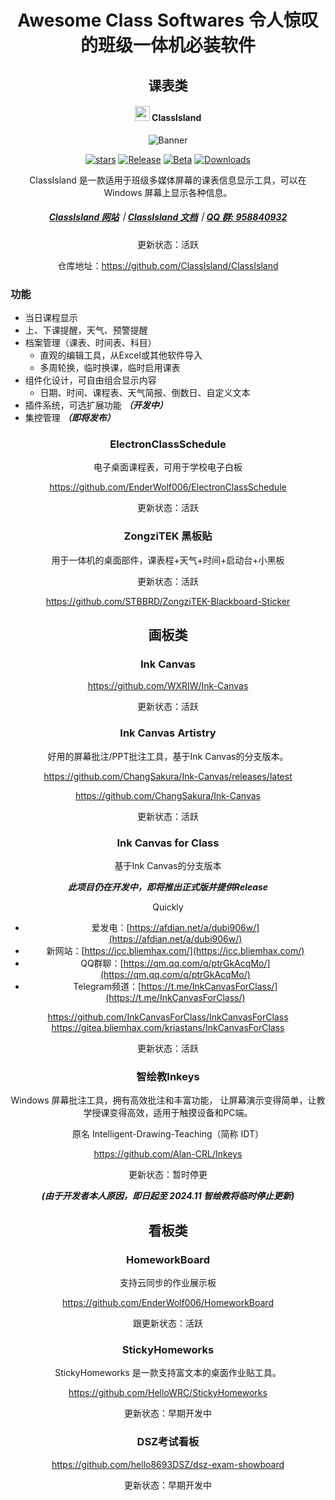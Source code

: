 <div align="center">

# Awesome Class Softwares 令人惊叹的班级一体机必装软件

</div>

<div align="center">

## 课表类

</div>

<div align="center">

#### <image src="https://github.com/ClassIsland/ClassIsland/blob/master/ClassIsland/Assets/AppLogo_AppLogo.svg" height="24"/> ClassIsland

<!-- ![软件截图-主界面](https://github.com/ClassIsland/ClassIsland/assets/55006226/65e2bdba-be83-444c-b42f-b893aaace9c3) -->
![Banner](https://github.com/user-attachments/assets/a815dd7d-8343-4da5-aee4-3f754aa297e4)

[![stars](https://img.shields.io/github/stars/ClassIsland/ClassIsland?label=Stars)](https://github.com/ClassIsland/ClassIsland)
[![Release](https://img.shields.io/github/v/release/ClassIsland/ClassIsland?style=flat-square&color=%233fb950&label=正式版)](https://github.com/ClassIsland/ClassIsland/releases/latest) 
[![Beta](https://img.shields.io/github/v/release/ClassIsland/ClassIsland?include_prereleases&style=flat-square&label=测试版)](https://github.com/ClassIsland/ClassIsland/releases/)
[![Downloads](https://img.shields.io/github/downloads/ClassIsland/ClassIsland/total?style=social&label=下载量&logo=github)](https://github.com/ClassIsland/ClassIsland/releases/latest)

ClassIsland 是一款适用于班级多媒体屏幕的课表信息显示工具，可以在 Windows 屏幕上显示各种信息。

##### [ClassIsland 网站](https://classisland.tech/)｜[ClassIsland 文档](https://docs.classisland.tech/zh-cn/latest/)｜[QQ 群: 958840932](https://qm.qq.com/q/4NsDQKiAuQ)

更新状态：活跃

仓库地址：https://github.com/ClassIsland/ClassIsland

</div>

### 功能
- 当日课程显示
- 上、下课提醒，天气、预警提醒
- 档案管理（课表、时间表、科目）
  - 直观的编辑工具，从Excel或其他软件导入
  - 多周轮换，临时换课，临时启用课表
- 组件化设计，可自由组合显示内容
  - 日期、时间、课程表、天气简报、倒数日、自定义文本 
- 插件系统，可选扩展功能 ***（开发中）***
- 集控管理 ***（即将发布）***

<div align="center">

### ElectronClassSchedule
电子桌面课程表，可用于学校电子白板

https://github.com/EnderWolf006/ElectronClassSchedule

更新状态：活跃

</div>

<div align="center">

### ZongziTEK 黑板贴
用于一体机的桌面部件，课表程+天气+时间+启动台+小黑板

更新状态：活跃

https://github.com/STBBRD/ZongziTEK-Blackboard-Sticker

</div>

<div align="center">

## 画板类

</div>

<div align="center">

###  Ink Canvas

https://github.com/WXRIW/Ink-Canvas

更新状态：活跃

</div>

<div align="center">

### Ink Canvas Artistry
好用的屏幕批注/PPT批注工具，基于Ink Canvas的分支版本。

https://github.com/ChangSakura/Ink-Canvas/releases/latest

https://github.com/ChangSakura/Ink-Canvas

更新状态：活跃

</div>

<div align="center">

###  Ink Canvas for Class
基于Ink Canvas的分支版本

***此项目仍在开发中，即将推出正式版并提供Release***

Quickly
- 爱发电：[https://afdian.net/a/dubi906w/](https://afdian.net/a/dubi906w/)
- 新网站：[https://icc.bliemhax.com/](https://icc.bliemhax.com/)
- QQ群聊：[https://qm.qq.com/q/ptrGkAcqMo/](https://qm.qq.com/q/ptrGkAcqMo/)
- Telegram频道：[https://t.me/InkCanvasForClass/](https://t.me/InkCanvasForClass/) 

https://github.com/InkCanvasForClass/InkCanvasForClass
https://gitea.bliemhax.com/kriastans/InkCanvasForClass

更新状态：活跃

</div>

<div align="center">

### 智绘教Inkeys

Windows 屏幕批注工具，拥有高效批注和丰富功能，
让屏幕演示变得简单，让教学授课变得高效，适用于触摸设备和PC端。

原名 Intelligent-Drawing-Teaching（简称 IDT）

https://github.com/Alan-CRL/Inkeys

更新状态：暂时停更

***(由于开发者本人原因，即日起至 2024.11 智绘教将临时停止更新)***

</div>

<div align="center">

## 看板类

</div>

<div align="center">

### HomeworkBoard
支持云同步的作业展示板

https://github.com/EnderWolf006/HomeworkBoard

跟更新状态：活跃

</div>

<div align="center">

### StickyHomeworks

StickyHomeworks 是一款支持富文本的桌面作业贴工具。

https://github.com/HelloWRC/StickyHomeworks

更新状态：早期开发中

</div>

<div align="center">

### DSZ考试看板

https://github.com/hello8693DSZ/dsz-exam-showboard

更新状态：早期开发中
